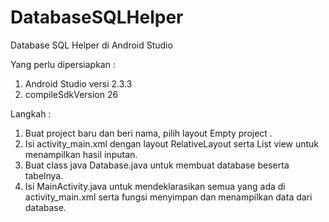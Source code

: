 # DatabaseSQLHelper
Database SQL Helper di Android Studio

Yang perlu dipersiapkan :
1. Android Studio versi 2.3.3
2. compileSdkVersion 26

Langkah :
1. Buat project baru dan beri nama, pilih layout Empty project .
2. Isi activity_main.xml dengan layout RelativeLayout serta List view untuk menampilkan hasil inputan.
3. Buat class java Database.java untuk membuat database beserta tabelnya.
4. Isi MainActivity.java untuk mendeklarasikan semua yang ada di activity_main.xml serta fungsi menyimpan dan menampilkan data dari database.
